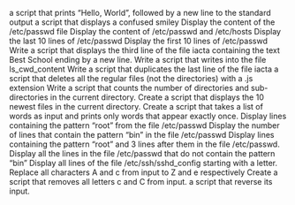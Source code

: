 a script that prints “Hello, World”, followed by a new line to the standard output
a script that displays a confused smiley
Display the content of the /etc/passwd file
Display the content of /etc/passwd and /etc/hosts
Display the last 10 lines of /etc/passwd
Display the first 10 lines of /etc/passwd
Write a script that displays the third line of the file iacta
 containing the text Best School ending by a new line.
Write a script that writes into the file ls_cwd_content
Write a script that duplicates the last line of the file iacta
a script that deletes all the regular files (not the directories) with a .js extension
Write a script that counts the number of directories and sub-directories in the current directory.
Create a script that displays the 10 newest files in the current directory.
Create a script that takes a list of words as input and prints only words that appear exactly once.
Display lines containing the pattern “root” from the file /etc/passwd
Display the number of lines that contain the pattern “bin” in the file /etc/passwd
Display lines containing the pattern “root” and 3 lines after them in the file /etc/passwd.
Display all the lines in the file /etc/passwd that do not contain the pattern “bin”
Display all lines of the file /etc/ssh/sshd_config starting with a letter.
Replace all characters A and c from input to Z and e respectively
Create a script that removes all letters c and C from input.
a script that reverse its input.
